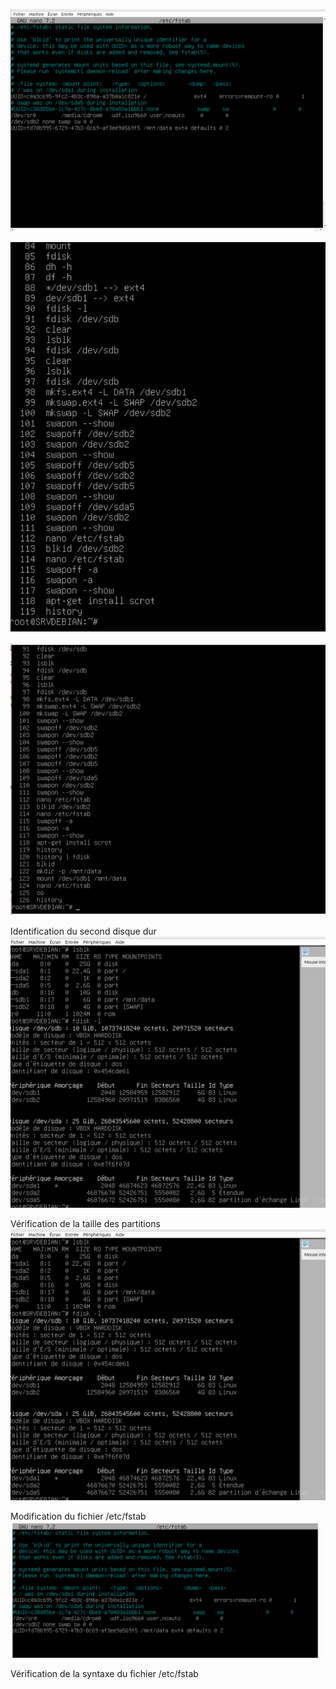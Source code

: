 ![cature d'ecran ](https://github.com/priscilla991/check-point/blob/main/Capture%20d%E2%80%99%C3%A9cran%20montage%20partition%20DATA%20.png)

![cature d'ecran](https://github.com/priscilla991/check-point/blob/main/Capture%20d%E2%80%99%C3%A9cran%20checkpoint%20montage%20de%20partition.png)

![cature d'ecran](https://github.com/priscilla991/check-point/blob/main/Capture%20d%E2%80%99%C3%A9cran%20FINALE.png)


Identification du second disque dur 
![identification second disque](https://github.com/priscilla991/check-point/blob/main/Capture%20d%E2%80%99%C3%A9cran%201.png)



Vérification de la taille des partitions
![capture verification taille des partition](https://github.com/priscilla991/check-point/blob/main/Capture%20d%E2%80%99%C3%A9cran%201.png)


Modification du fichier /etc/fstab
![](https://github.com/priscilla991/check-point/blob/main/Capture%20d%E2%80%99%C3%A9cran%20du%202025-04-08%2018-43-31.png)


Vérification de la syntaxe du fichier /etc/fstab
![]()
